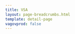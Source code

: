 ```yaml
---
title: VSA
layout: page-breadcrumbs.html
template: detail-page
vagovprod: false
---
```

<!-- Placeholder file -->
